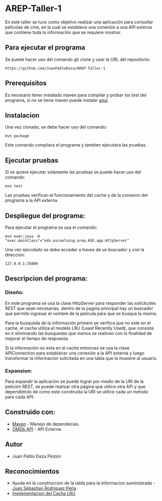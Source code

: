 # AREP-Taller-1
En este taller se tuvo como objetivo realizar una aplicación para consultar películas de cine, en la cual se establece una conexión a una API externa que contiene toda la información que se requiere mostrar.

## Para ejecutar el programa

Se puede hacer uso del comando git clone y usar la URL del repositorio:
```
https://github.com/JuanPabloDaza/AREP-Taller-1
```

## Prerequisitos

Es necesario tener instalado maven para compilar y probar los test del programa, si no se tiene maven puede instalar [aqui](https://maven.apache.org/install.html).

## Instalacion 

Una vez clonado, se debe hacer uso del comando:

```
mvn package
```

Este comando compilara el programa y tambien ejecutara las pruebas. 

## Ejecutar pruebas

Si se quiere ejecutar solamente las pruebas se puede hacer uso del comando:

```
mvn test
```
Las pruebas verifican el funcionamiento del cache y de la conexion del programa a la API externa.

## Despliegue del programa:

Para ejecutar el programa se usa el comando:

```
mvn exec:java -D "exec.mainClass"="edu.escuelaing.arep.ASE.app.HttpServer"
```
Una vez ejecutado se debe acceder a traves de un buscador y con la direccion:
```
127.0.0.1:35000
```

## Descripcion del programa:

### Diseño:

En este programa se usa la clase HttpServer para responder las solicitudes REST que sean necesarias, dentro de la pagina principal hay un buscador que permite ingresar el nombre de la pelicula para que se busque la misma.

Para la busqueda de la información primero se verifica que no este en el cache, el cache utiliza el modelo LRU (Least Recently Used), que consiste en ir eliminando las busquedas que menos se realicen con la finalidad de mejorar el tiempo de respuesta.

Si la información no esta en el cache entonces se usa la clase APIConnection para establecer una conexión a la API externa y luego transformar la información solicitada en una tabla que la muestre al usuario.

### Expansion:

Para expandir la aplicacion se puede lograr por medio de la URI de la petición REST, se puede realizar otra página que utilice otra API y que dependiendo de como este construida la URI se utilice cada un metodo para cada API.

## Construido con:

* [Maven](https://maven.apache.org/) - Manejo de dependecias.
* [OMDb API](https://www.omdbapi.com/) - API Externa

## Autor

* Juan Pablo Daza Pinzon

## Reconocimientos

* Ayuda en la construccion de la tabla para la informacion suministrada - [Juan Sebastian Rodriguez Peña](https://github.com/JSebastianRod)
* [Implementacion del Cache LRU](https://www.youtube.com/watch?v=efiWbPSinD8)
